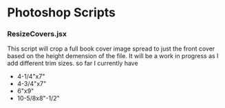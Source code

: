 # Photoshop Scripts

### ResizeCovers.jsx
This script will crop a full book cover image spread to just the front cover based on the height demension of the file.
It will be a work in progress as I add different trim sizes.
so far I currently have 

* 4-1/4"x7"
* 4-3/4"x7"
* 6"x9"
* 10-5/8x8"-1/2"